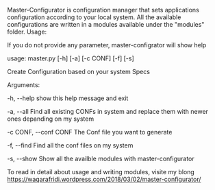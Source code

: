 Master-Configurator is configuration manager that sets applications configuration according to your local system. All the available configurations are written in a modules available under the "modules" folder.
Usage:

If you do not provide any parameter, master-configrator will show help

usage: master.py [-h] [-a] [-c CONF] [-f] [-s]

Create Configuration based on your system Specs

Arguments:

  -h, --help            show this help message and exit

  -a, --all             Find all existing CONFs in system and replace them with newer ones depanding on my system

  -c CONF, --conf CONF  The Conf file you want to generate

  -f, --find            Find all the conf files on my system

  -s, --show            Show all the availble modules with master-configurator


To read in detail about usage and writing modules, visite my blong https://waqarafridi.wordpress.com/2018/03/02/master-configurator/

